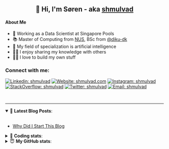 <h2 align="center">
	👋 Hi, I'm Søren - aka <a href="https://shmulvad.com">shmulvad</a>
</h2>

#### About Me
- 🤖 Working as a Data Scientist at Singapore Pools
- 📚 Master of Computing from [NUS], BSc from [@diku-dk]
- 🧠 My field of specialization is artificial intelligence
- 👨‍🏫 I enjoy sharing my knowledge with others
- 👨‍💻 I love to build my own stuff

### Connect with me:

[![Linkedin: shmulvad](https://img.shields.io/badge/shmulvad-blue?style=flat&logo=Linkedin&logoColor=white)][linkedin]
[![Website: shmulvad.com](https://img.shields.io/badge/shmulvad.com-47CCCC?&style=flat&logo=Google-Chrome&logoColor=white)][website]
[![Instagram: shmulvad](https://img.shields.io/badge/-@shmulvad-purple?style=flat&logo=Instagram&logoColor=white)][instagram]
[![StackOverflow: shmulvad](https://img.shields.io/badge/shmulvad-FE7A16?style=flat&logo=stack-overflow&logoColor=white)][stackOverflow]
[![Twitter: shmulvad](https://img.shields.io/badge/@shmulvad-1ca0f1?style=flat&logo=twitter&logoColor=white)][twitter]
[![Email: shmulvad](https://img.shields.io/badge/shmulvad-D14836?style=flat&logo=gmail&logoColor=white)][mail]

<br />

---

<details open>
 <summary>📕 <b>Latest Blog Posts</b>: </summary>

<br>

<!-- BLOG-POST-LIST:START -->
- [Why Did I Start This Blog](https://shmulvad.com/blog/why-did-start-this-blog)
<!-- BLOG-POST-LIST:END -->

</details>

<!-- --- -->

<details>
 <summary>🤖 <b>Coding stats</b>: </summary>

<br>

NOTE: Doesn't track coding at work or work done in environments such as Jupyter Notebooks.

<!--START_SECTION:waka-->
![Code Time](http://img.shields.io/badge/Code%20Time-1%2C586%20hrs%2027%20mins-blue)

**I'm a Night 🦉** 

```text
🌞 Morning    76 commits     ██░░░░░░░░░░░░░░░░░░░░░░░   8.94% 
🌆 Daytime    273 commits    ████████░░░░░░░░░░░░░░░░░   32.12% 
🌃 Evening    305 commits    █████████░░░░░░░░░░░░░░░░   35.88% 
🌙 Night      196 commits    █████░░░░░░░░░░░░░░░░░░░░   23.06%

```


📊 **This Week I Spent My Time On** 

```text
💬 Programming Languages: 
Other                    1 hr 2 mins         ███████████████████████░░   92.27% 
Bash                     5 mins              ██░░░░░░░░░░░░░░░░░░░░░░░   7.73%

🔥 Editors: 
Zsh                      1 hr 2 mins         ███████████████████████░░   92.27% 
Sublime Text             5 mins              ██░░░░░░░░░░░░░░░░░░░░░░░   7.73%

🐱‍💻 Projects: 
snastack                 23 mins             ████████░░░░░░░░░░░░░░░░░   35.29% 
stadium-videos           20 mins             ███████░░░░░░░░░░░░░░░░░░   30.35% 
company-scrapers         13 mins             █████░░░░░░░░░░░░░░░░░░░░   19.51% 
.zshrc-config            5 mins              ██░░░░░░░░░░░░░░░░░░░░░░░   7.73% 
Terminal                 4 mins              █░░░░░░░░░░░░░░░░░░░░░░░░   7.12%

```


 Last Updated on 11/10/2022 18:58:29 UTC
<!--END_SECTION:waka-->

</details>

<!-- --- -->

<details>
 <summary>😇 <b>My GitHub stats</b>: </summary>

<br>

<img align="left" alt="shmulvad's Github Stats" src="https://github-readme-stats.vercel.app/api?username=shmulvad&show_icons=true&hide_border=true" />

</details>



[website]: https://shmulvad.com
[twitter]: https://twitter.com/shmulvad
[linkedin]: https://linkedin.com/in/shmulvad
[instagram]: https://instagram.com/shmulvad
[stackOverflow]: https://stackoverflow.com/users/9248793/shmulvad
[mail]: mailto:shmulvad@gmail.com
[@diku-dk]: https://github.com/diku-dk
[github]: https://github.com/shmulvad
[NUS]: https://www.nus.edu.sg